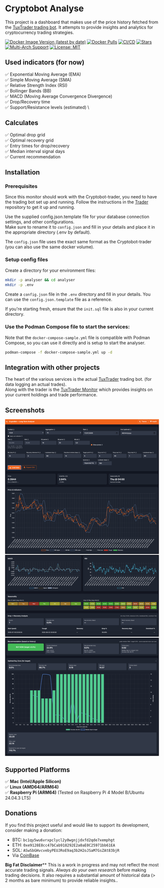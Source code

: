 # Cryptobot Analyse

This project is a dashboard that makes use of the price history fetched from the [TuxTrader trading bot](https://github.com/royen99/cryptobot-trader). It attempts to provide insights and analytics for cryptocurrency trading strategies.

[![Docker Image Version (latest by date)](https://img.shields.io/docker/v/royen99/cryptobot-analyse?logo=docker)](https://hub.docker.com/r/royen99/cryptobot-analyse)
[![Docker Pulls](https://img.shields.io/docker/pulls/royen99/cryptobot-analyse?logo=docker)](https://hub.docker.com/r/royen99/cryptobot-analyse)
[![CI/CD](https://github.com/royen99/cryptobot-analyse/actions/workflows/docker-publish.yml/badge.svg)](https://github.com/royen99/cryptobot-analyse/actions/workflows/docker-publish.yml)
[![Stars](https://img.shields.io/github/stars/royen99/cryptobot-analyse?logo=github)](https://github.com/royen99/cryptobot-analyse)
[![Multi-Arch Support](https://img.shields.io/badge/arch-linux%2Famd64%20%7C%20linux%2Farm64-blue?logo=docker)](https://hub.docker.com/r/royen99/cryptobot-analyse/tags)
[![License: MIT](https://img.shields.io/badge/License-MIT-yellow.svg)](https://opensource.org/licenses/MIT)

## Used indicators (for now)
✅ Exponential Moving Average (EMA) \
✅ Simple Moving Average (SMA) \
✅ Relative Strength Index (RSI) \
✅ Bollinger Bands (BB) \
✅ MACD (Moving Average Convergence Divergence) \
✅ Drop/Recovery time \
✅ Support/Resistance levels (estimated) \

## Calculates
✅ Optimal drop grid \
✅ Optimal recovery grid \
✅ Entry times for drop/recovery \
✅ Median interval signal days \
✅ Current recommendation

## Installation

### Prerequisites
Since this monitor should work with the Cryptobot-trader, you need to have the trading bot set up and running. Follow the instructions in the [Trader](https://github.com/royen99/cryptobot-trader) repository to get it up and running.

Use the supplied config.json.template file for your database connection settings, and other configurations. \
Make sure to rename it to `config.json` and fill in your details and place it in the appropriate directory (.env by default). 

The `config.json` file uses the exact same format as the Cryptobot-trader (you can also use the same docker volume).

### Setup config files
Create a directory for your environment files:
   ```bash
   mkdir -p analyser && cd analyser
   mkdir -p .env
   ```
Create a `config.json` file in the `.env` directory and fill in your details. You can use the `config.json.template` file as a reference.

If you're starting fresh, ensure that the `init.sql` file is also in your current directory.

### Use the Podman Compose file to start the services:
Note that the `docker-compose-sample.yml` file is compatible with Podman Compose, so you can use it directly and is setup to start the analyser.

   ```bash
   podman-compose -f docker-compose-sample.yml up -d
   ```

## Integration with other projects

The heart of the various services is the actual [TuxTrader](https://github.com/royen99/cryptobot-trader) trading bot. (for data logging an actual trades). \
Along with the trader is the [TuxTrader Monitor](https://github.com/royen99/cryptobot-monitor) which provides insights on your current holdings and trade performance.

## Screenshots

![Main view](images/main.png)
![Indicator view](images/indicator.png)
![Recommendation view](images/recommendation.png)


## Supported Platforms  

✅ **Mac (Intel/Apple Silicon)**  
✅ **Linux (AMD64/ARM64)**  
✅ **Raspberry Pi (ARM64)**  (Tested on Raspberry Pi 4 Model B/Ubuntu 24.04.3 LTS)

## Donations
If you find this project useful and would like to support its development, consider making a donation:

- BTC: `bc1qy5wu6vrxpclycl2y0wgnjjdxfd2qde7xemphgt`
- ETH: `0xe9128E8cc47bCab918292E2a0aE0C25971bb61EA`
- SOL: `ASwSbGHvcvebyPEUJRoE9aq3b2H2oJSaM7GsZAt83bjR`
- Via [CoinBase](https://commerce.coinbase.com/checkout/00370bad-7220-4115-b15f-cda931756c6a)

**Big Fat Disclaimer**** This is a work in progress and may not reflect the most accurate trading signals. _Always do your own research_ before making trading decisions. It also requires a substantial amount of historical data (> 2 months as bare minimum) to provide reliable insights..
